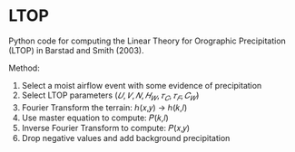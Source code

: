 # LTOP
Python code for computing the Linear Theory for Orographic Precipitation (LTOP) in Barstad and Smith (2003). 

Method:
1. Select a moist airflow event with some evidence of precipitation
2. Select LTOP parameters ($𝑈, 𝑉, 𝑁, 𝐻_𝑊, 𝜏_𝐶, 𝜏_𝐹, 𝐶_𝑊$)
3. Fourier Transform the terrain:  ℎ(𝑥,𝑦) → ℎ(𝑘,𝑙)
4. Use master equation to compute: 𝑃(𝑘,𝑙) 
5. Inverse Fourier Transform to compute: 𝑃(𝑥,𝑦)
6. Drop negative values and add background precipitation
